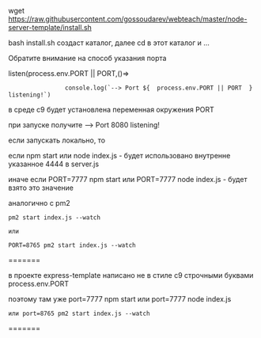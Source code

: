 wget https://raw.githubusercontent.com/gossoudarev/webteach/master/node-server-template/install.sh

bash install.sh создаст каталог, далее cd в этот каталог и ...

Обратите внимание на способ указания порта

listen(process.env.PORT || PORT,()=>

		  	        console.log(`--> Port ${  process.env.PORT || PORT  } listening!`)
					
в среде c9 будет установлена переменная окружения PORT

при запуске получите   --> Port 8080 listening!			

если запускать локально, то 

  если npm start   или node index.js - будет использовано внутренне указанное 4444 в server.js
  
  иначе если PORT=7777 npm start  или  PORT=7777 node index.js   - будет взято это значение
  
 аналогично с pm2
 
    pm2 start index.js --watch
	
	или
	
	PORT=8765 pm2 start index.js --watch  

=======

в проекте express-template написано не в стиле c9 строчными буквами process.env.PORT

поэтому там уже port=7777 npm start  или  port=7777 node index.js

    или port=8765 pm2 start index.js --watch

=======
